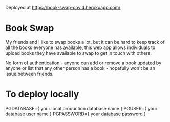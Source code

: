 Deployed at https://book-swap-covid.herokuapp.com/

# Book Swap

My friends and I like to swap books a lot, but it can be hard to keep track of all the books everyone has available, this web app allows individuals to upload books they have available to swap to get in touch with others. 

No form of authentication - anyone can add or remove a book updated by anyone or list that any other person has a book - hopefully won't be an issue between friends. 


# To deploy locally
  PGDATABASE={ your local production database name }
  PGUSER={ your database user name }
  PGPASSWORD={ your database password }
